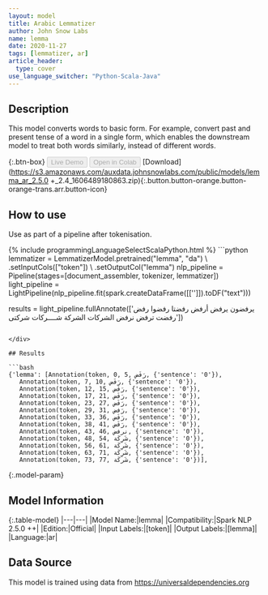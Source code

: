 ```yaml
---
layout: model
title: Arabic Lemmatizer
author: John Snow Labs
name: lemma
date: 2020-11-27
tags: [lemmatizer, ar]
article_header:
  type: cover
use_language_switcher: "Python-Scala-Java"
---
```


## Description

This model converts words to basic form. For example, convert past and present tense of a word in a single form, which enables the downstream model to treat both words similarly, instead of different words.

{:.btn-box}
<button class="button button-orange" disabled>Live Demo</button>
<button class="button button-orange" disabled>Open in Colab</button>
[Download](https://s3.amazonaws.com/auxdata.johnsnowlabs.com/public/models/lemma_ar_2.5.0 +_2.4_1606489180863.zip){:.button.button-orange.button-orange-trans.arr.button-icon}

## How to use

Use as part of a pipeline after tokenisation.

<div class="tabs-box" markdown="1">
{% include programmingLanguageSelectScalaPython.html %}
```python
lemmatizer = LemmatizerModel.pretrained("lemma", "da") \
        .setInputCols(["token"]) \
        .setOutputCol("lemma")
nlp_pipeline = Pipeline(stages=[document_assembler, tokenizer, lemmatizer])
light_pipeline = LightPipeline(nlp_pipeline.fit(spark.createDataFrame([['']]).toDF("text")))

results = light_pipeline.fullAnnotate(['يرفضون يرفض أرفض رفضتا رفضوا رفض رفضت ترفض نرفض الشركات الشركة شــــركات شركتى'])
```

</div>

## Results

```bash
{'lemma': [Annotation(token, 0, 5, رَفَض, {'sentence': '0'}),
   Annotation(token, 7, 10, رَفَض, {'sentence': '0'}),
   Annotation(token, 12, 15, رَفَض, {'sentence': '0'}),
   Annotation(token, 17, 21, رَفَض, {'sentence': '0'}),
   Annotation(token, 23, 27, رَفَض, {'sentence': '0'}),
   Annotation(token, 29, 31, رَفض, {'sentence': '0'}),
   Annotation(token, 33, 36, رَفَض, {'sentence': '0'}),
   Annotation(token, 38, 41, رَفَض, {'sentence': '0'}),
   Annotation(token, 43, 46, نرفض, {'sentence': '0'}),
   Annotation(token, 48, 54, شَرِكَة, {'sentence': '0'}),
   Annotation(token, 56, 61, شَرِكَة, {'sentence': '0'}),
   Annotation(token, 63, 71, شَرِكَة, {'sentence': '0'}),
   Annotation(token, 73, 77, شَرِكَة, {'sentence': '0'})],
```

{:.model-param}
## Model Information

{:.table-model}
|---|---|
|Model Name:|lemma|
|Compatibility:|Spark NLP 2.5.0 ++|
|Edition:|Official|
|Input Labels:|[token]|
|Output Labels:|[lemma]|
|Language:|ar|

## Data Source

This model is trained using data from https://universaldependencies.org